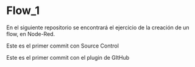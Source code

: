 # Flow_1
En el siguiente repositorio se encontrará el ejercicio de la creación de un flow, en Node-Red. 


Este es el primer commit con Source Control

Este es el primer commit con el plugin de GItHub
